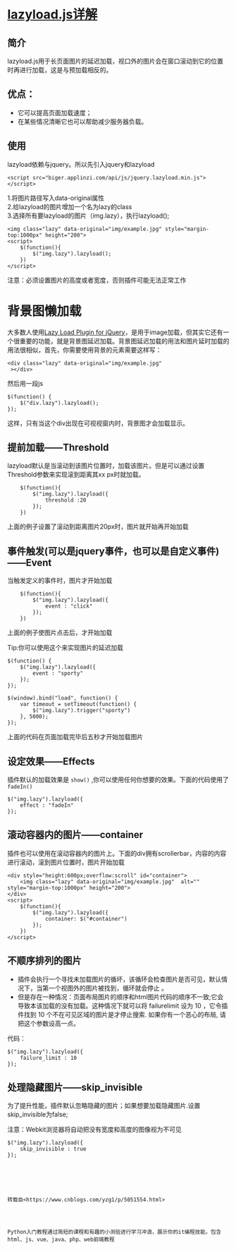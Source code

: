 # [lazyload.js详解](http://www.cnblogs.com/yzg1/p/5051554.html)

## 简介

lazyload.js用于长页面图片的延迟加载，视口外的图片会在窗口滚动到它的位置时再进行加载，这是与预加载相反的。

## 优点：

  * 它可以提高页面加载速度；
  * 在某些情况清晰它也可以帮助减少服务器负载。



## 使用

lazyload依赖与jquery。所以先引入jquery和lazyload

    
    
   <script src="http://libs.baidu.com/jquery/2.0.0/jquery.min.js"></script>
    <script src="biger.applinzi.com/api/js/jquery.lazyload.min.js"></script>

1.将图片路径写入data-original属性  
2.给lazyload的图片增加一个名为lazy的class  
3.选择所有要lazyload的图片（img.lazy），执行lazyload();

    
    
    <img class="lazy" data-original="img/example.jpg" style="margin-top:1000px" height="200">
    <script>
        $(function(){
            $("img.lazy").lazyload();
        })
    </script>

注意：必须设置图片的高度或者宽度，否则插件可能无法正常工作

# 背景图懒加载
大多数人使用[Lazy Load Plugin for
jQuery](http://www.appelsiini.net/projects/lazyload)，是用于image加载，但其实它还有一个很重要的功能，就是背景图延迟加载。背景图延迟加载的用法和图片延时加载的用法很相似，首先，你需要使用背景的元素需要这样写：

    
    
    <div class="lazy" data-original="img/example.jpg" 
     ></div>

然后用一段js

    
    
    $(function() {
        $("div.lazy").lazyload();
    });

这样，只有当这个div出现在可视视窗内时，背景图才会加载显示。

## 提前加载——Threshold

lazyload默认是当滚动到该图片位置时，加载该图片。但是可以通过设置Threshold参数来实现滚到距离其xx px时就加载。

    
    
        $(function(){
            $("img.lazy").lazyload({
                threshold :20
            });
        })

上面的例子设置了滚动到距离图片20px时，图片就开始再开始加载

## 事件触发(可以是jquery事件，也可以是自定义事件)——Event

当触发定义的事件时，图片才开始加载

    
    
        $(function(){
            $("img.lazy").lazyload({
                event : "click"
            });
        })

上面的例子使图片点击后，才开始加载

Tip:你可以使用这个来实现图片的延迟加载

    
    
    $(function() {
        $("img.lazy").lazyload({
            event : "sporty"
        });
    });
    
    $(window).bind("load", function() {
        var timeout = setTimeout(function() {
            $("img.lazy").trigger("sporty")
        }, 5000);
    });

上面的代码在页面加载完毕后五秒才开始加载图片

## 设定效果——Effects

插件默认的加载效果是 `show()` ,你可以使用任何你想要的效果。下面的代码使用了 `fadeIn()`

    
    
    $("img.lazy").lazyload({
        effect : "fadeIn"
    });

## 滚动容器内的图片——container

插件也可以使用在滚动容器内的图片上。下面的div拥有scrollerbar，内容的内容进行滚动，滚到图片位置时，图片开始加载

    
    
    <div style="height:600px;overflow:scroll" id="container">
        <img class="lazy" data-original="img/example.jpg"  alt="" style="margin-top:1000px" height="200">
    </div>
    <script>
        $(function(){
            $("img.lazy").lazyload({
                container: $("#container")
            });
        })
    </script>

## 不顺序排列的图片

  * 插件会执行一个寻找未加载图片的循坏，该循环会检查图片是否可见，默认情况下，当第一个视图外的图片被找到，循环就会停止 。
  * 但是存在一种情况：页面布局图片的顺序和html图片代码的顺序不一致;它会导致本该加载的没有加载。这种情况下就可以将 failurelimit 设为 10 ，它令插件找到 10 个不在可见区域的图片是才停止搜索. 如果你有一个恶心的布局, 请把这个参数设高一点。

代码：

    
    
    $("img.lazy").lazyload({
        failure_limit : 10
    });

## 处理隐藏图片——skip_invisible

为了提升性能，插件默认忽略隐藏的图片；如果想要加载隐藏图片.设置skip_invisible为false;

注意：Webkit浏览器将自动把没有宽度和高度的图像视为不可见

    
    
    $("img.lazy").lazyload({
        skip_invisible : true
    });  
      
      
      
    
    
    
    转载自<https://www.cnblogs.com/yzg1/p/5051554.html>
    
    
      
      
    Python入门教程通过简短的课程和有趣的小测验进行学习冲浪，展示你的it编程技能。包含html、js、vue、java、php、web前端教程
